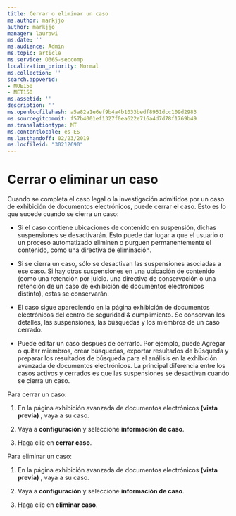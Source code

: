 ```yaml
---
title: Cerrar o eliminar un caso
ms.author: markjjo
author: markjjo
manager: laurawi
ms.date: ''
ms.audience: Admin
ms.topic: article
ms.service: O365-seccomp
localization_priority: Normal
ms.collection: ''
search.appverid:
- MOE150
- MET150
ms.assetid: ''
description: ''
ms.openlocfilehash: a5a82a1e6ef9b4a4b1033bedf8951dcc109d2983
ms.sourcegitcommit: f57b4001ef1327f0ea622e716a4d7d78f1769b49
ms.translationtype: MT
ms.contentlocale: es-ES
ms.lasthandoff: 02/23/2019
ms.locfileid: "30212690"
---
```

# <a name="close-or-delete-a-case"></a>Cerrar o eliminar un caso

Cuando se completa el caso legal o la investigación admitidos por un caso de exhibición de documentos electrónicos, puede cerrar el caso. Esto es lo que sucede cuando se cierra un caso:

- Si el caso contiene ubicaciones de contenido en suspensión, dichas suspensiones se desactivarán. Esto puede dar lugar a que el usuario o un proceso automatizado eliminen o purguen permanentemente el contenido, como una directiva de eliminación.

- Si se cierra un caso, sólo se desactivan las suspensiones asociadas a ese caso. Si hay otras suspensiones en una ubicación de contenido (como una retención por juicio. una directiva de conservación o una retención de un caso de exhibición de documentos electrónicos distinto), estas se conservarán.

- El caso sigue apareciendo en la página exhibición de documentos electrónicos del centro de seguridad & cumplimiento. Se conservan los detalles, las suspensiones, las búsquedas y los miembros de un caso cerrado.

- Puede editar un caso después de cerrarlo. Por ejemplo, puede Agregar o quitar miembros, crear búsquedas, exportar resultados de búsqueda y preparar los resultados de búsqueda para el análisis en la exhibición avanzada de documentos electrónicos. La principal diferencia entre los casos activos y cerrados es que las suspensiones se desactivan cuando se cierra un caso.

Para cerrar un caso:

1. En la página exhibición avanzada de documentos electrónicos **(vista previa)** , vaya a su caso.

2. Vaya a **configuración** y seleccione **información de caso**. 

3. Haga clic en **cerrar caso**. 

Para eliminar un caso:

1. En la página exhibición avanzada de documentos electrónicos **(vista previa)** , vaya a su caso.

2. Vaya a **configuración** y seleccione **información de caso**. 

3. Haga clic en **eliminar caso**. 
